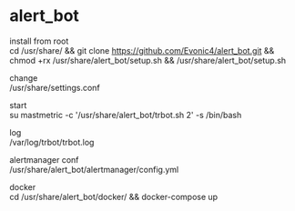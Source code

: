 # alert_bot

install from root  
cd /usr/share/ && git clone https://github.com/Evonic4/alert_bot.git && chmod +rx /usr/share/alert_bot/setup.sh && /usr/share/alert_bot/setup.sh  
  
change  
/usr/share/settings.conf  
  
start  
su mastmetric -c '/usr/share/alert_bot/trbot.sh 2' -s /bin/bash  
  
log  
/var/log/trbot/trbot.log  
  
alertmanager conf  
/usr/share/alert_bot/alertmanager/config.yml  
  
docker  
cd /usr/share/alert_bot/docker/ && docker-compose up  
  